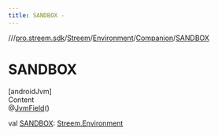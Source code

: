 ```yaml
---
title: SANDBOX -
---
```

//[<root>](../../../../../index.md)/[pro.streem.sdk](../../../index.md)/[Streem](../../index.md)/[Environment](../index.md)/[Companion](index.md)/[SANDBOX](-s-a-n-d-b-o-x.md)



# SANDBOX  
[androidJvm]  
Content  
@[JvmField](https://kotlinlang.org/api/latest/jvm/stdlib/kotlin.jvm/-jvm-field/index.html)()  
  
val [SANDBOX](-s-a-n-d-b-o-x.md): [Streem.Environment](../index.md)  



